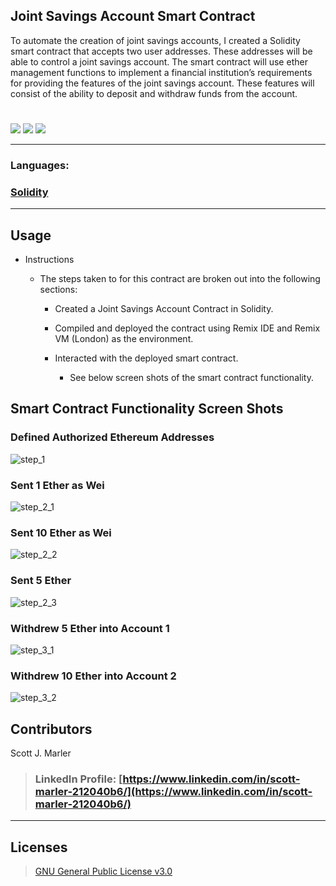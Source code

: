 
## Joint Savings Account Smart Contract
 

To automate the creation of joint savings accounts, I created a Solidity smart contract that accepts two user addresses. These addresses will be able to control a joint savings account. The smart contract will use ether management functions to implement a financial institution’s requirements for providing the features of the joint savings account. These features will consist of the ability to deposit and withdraw funds from the account.



     

#
[<img src="https://img.shields.io/badge/language-Solidity-orange.svg?logo=LOGO">](https://docs.soliditylang.org/en/v0.8.15/)
[<img src="https://img.shields.io/badge/platform-dev-orange.svg?logo=LOGO">](https://remix-project.org/)
[<img src="https://img.shields.io/badge/license-GNU General Public License v3.0-blue.svg?logo=LOGO">](COPYING.txt)


---


### Languages:   

### [Solidity](https://docs.soliditylang.org/en/v0.8.15/)






---

## Usage



* Instructions


    * The steps taken to for this contract are broken out into the following sections:

      *  Created a Joint Savings Account Contract in Solidity.
  
      *  Compiled and deployed the contract using Remix IDE and Remix VM (London) as the environment. 
  
      *  Interacted with the deployed smart contract. 
         *  See below screen shots of the smart contract functionality. 
  







## Smart Contract Functionality Screen Shots

### Defined Authorized Ethereum Addresses

![step_1](https://user-images.githubusercontent.com/96508083/181818185-f3921ad6-e48a-40b4-90d3-ad8faa6006e4.png)

### Sent 1 Ether as Wei

![step_2_1](https://user-images.githubusercontent.com/96508083/181818192-964612bf-fceb-42df-b748-f3ee8ab4e9c1.png)

### Sent 10 Ether as Wei

![step_2_2](https://user-images.githubusercontent.com/96508083/181818211-760ad86d-0320-459e-a32b-6f32d7ac13a2.png)

### Sent 5 Ether

![step_2_3](https://user-images.githubusercontent.com/96508083/181818216-f8daf650-c734-4857-a1ac-a70ffe40ba50.png)

### Withdrew 5 Ether into Account 1

![step_3_1](https://user-images.githubusercontent.com/96508083/181818329-7df2a61d-9e02-4864-b59c-2c65bea7def8.png)

### Withdrew 10 Ether into Account 2

![step_3_2](https://user-images.githubusercontent.com/96508083/181818342-c3193767-ab71-4328-9e93-4e454247bb48.png)



## Contributors

Scott J. Marler


> ### LinkedIn Profile:     [https://www.linkedin.com/in/scott-marler-212040b6/](https://www.linkedin.com/in/scott-marler-212040b6/)



---

## Licenses

> [GNU General Public License v3.0](COPYING.txt)
